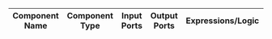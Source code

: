 | Component Name | Component Type | Input Ports | Output Ports | Expressions/Logic | Dependencies/Connections | Additional Properties |
|----------------|---------------|------------|-------------|-------------------|--------------------------|-----------------------|
